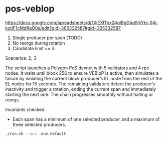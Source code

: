 # pos-veblop

<https://docs.google.com/spreadsheets/d/1XiEXlTpx24qiBgDbq9iijYts-04j-kutIF1cMdRaO0s/edit?gid=365332587#gid=365332587>

1. Single producer per span (TODO)
2. No reorgs during rotation
3. Candidate limit <= 3

Scenarios: 2, 3

The script launches a Polygon PoS devnet with 5 validators and 4 rpc nodes. It waits until block 256 to ensure VEBloP is active, then simulates a failure by isolating the current block producer’s EL node from the rest of the EL nodes for 15 seconds. The remaining validators detect the producer’s inactivity and trigger a rotation, ending the current span and immediately starting the next one. The chain progresses smoothly without halting or reorgs.

Invariants checked:

- Each span has a minimum of one selected producer and a maximum of three selected producers.

```bash
./run.sh --env .env.default
```
